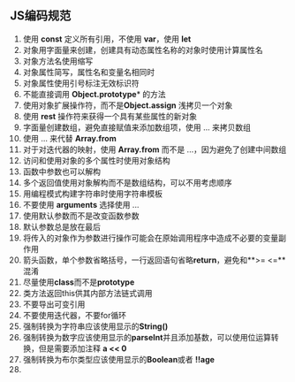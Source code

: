 ## JS编码规范
1. 使用 **const** 定义所有引用，不使用 **var**，使用 **let**
2. 对象用字面量来创建，创建具有动态属性名称的对象时使用计算属性名
3. 对象方法名使用缩写
4. 对象属性简写，属性名和变量名相同时
5. 对象属性使用引号标注无效标识符
6. 不能直接调用 **Object.prototype*** 的方法
7. 使用对象扩展操作符，而不是**Object.assign** 浅拷贝一个对象
8. 使用 **rest** 操作符来获得一个具有某些属性的新对象
9. 字面量创建数组，避免直接赋值来添加数组项，使用 ... 来拷贝数组
10. 使用 ... 来代替 **Array.from**
11. 对于对迭代器的映射，使用 **Array.from** 而不是 ...，因为避免了创建中间数组
12. 访问和使用对象的多个属性时使用对象结构
13. 函数中参数也可以解构
14. 多个返回值使用对象解构而不是数组结构，可以不用考虑顺序
15. 用编程模式构建字符串时使用字符串模板
16. 不要使用 **arguments** 选择使用 ...
17. 使用默认参数而不是改变函数参数
18. 默认参数总是放在最后
19. 将传入的对象作为参数进行操作可能会在原始调用程序中造成不必要的变量副作用
20. 箭头函数，单个参数省略括号，一行返回语句省略**return**，避免和**>= <=**混淆
21. 尽量使用**class**而不是**prototype**
22. 类方法返回this供其内部方法链式调用
23. 不要导出可变引用
24. 不要使用迭代器，不要for循环
25. 强制转换为字符串应该使用显示的**String()**
26. 强制转换为数字应该使用显示的**parseInt**并且添加基数，可以使用位运算转换，但是需要添加注释 **a << 0**
27. 强制转换为布尔类型应该使用显示的**Boolean**或者 **!!age**
28. 